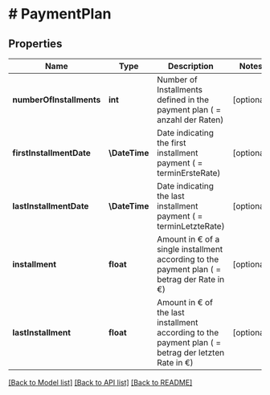 # # PaymentPlan

## Properties

Name | Type | Description | Notes
------------ | ------------- | ------------- | -------------
**numberOfInstallments** | **int** | Number of Installments defined in the payment plan ( &#x3D; anzahl der Raten) | [optional]
**firstInstallmentDate** | **\DateTime** | Date indicating the first installment payment ( &#x3D; terminErsteRate) | [optional]
**lastInstallmentDate** | **\DateTime** | Date indicating the last installment payment ( &#x3D; terminLetzteRate) | [optional]
**installment** | **float** | Amount in € of a single installment according to the payment plan ( &#x3D; betrag der Rate in €) | [optional]
**lastInstallment** | **float** | Amount in € of the last installment according to the payment plan ( &#x3D; betrag der letzten Rate in €) | [optional]

[[Back to Model list]](../../README.md#models) [[Back to API list]](../../README.md#endpoints) [[Back to README]](../../README.md)
